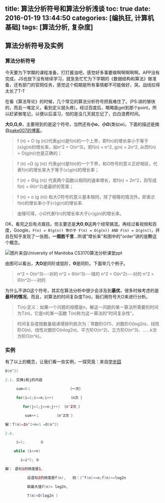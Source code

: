 title: 算法分析符号和算法分析浅谈
toc: true
date: 2016-01-19 13:44:50
categories: [编执狂, 计算机基础]
tags: [算法分析, 复杂度]
---

## 算法分析符号及实例

### 算法分析符号

今天要为下学期的课程准备，打打酱油吧，感觉好多事要做啊啊啊啊啊。APP没有完成，JS也放下没有继续学习，就急急忙忙为下学期的《数据结构和算法》做准备，还有部门的官网任务，感觉这个假期是所有事情都不可能做好，哭。战线拉得太长了T-T

在看《算法导论》的时候，几个常见的算法分析符号把我难住了。(PS:讲的够快的，而且一堆定义，看到定义就头疼)，经过百度后，略略能get到那个point，所以赶紧做笔记，以便以后温习，怕的是没几天就忘记了，白白浪费时间。

<!--more-->

**大O,Ω,Θ**，主要用到的是这个符号，当然还有**小o**，**小Ω**(类似w)。下面的描述是摘自[pake007的博客][1]。

>f (n) = O (g (n))代表g(n)是f(n)的一个上界，即f(n)的增长率小于等于(≤)g(n)的增长率，如n^2 = O(n^3)，若f(n) = n^2, g(n) = 2n^2, 从而f(n) = O(g(n))也是正确的；

>f (n) =Ω (g (n)) 代表g(n)是f(n)的一个下界，和O符号的意义正好相反，代表f(n)的增长率大于等于(≥)g(n)的增长率；

>f (n) = Θ(g (n)) 代表两个函数以相同的速率增长，若f(n) = 2n^2，则写成f(n) = Θ(n^2)是最好的答案；

>f (n) = o (g (n)) 和大O符号的意义基本相同，除了相等的情况外，即表示f(n)的增长率小于(<)g(n)的增长率.

>由理可得，小Ω代表f(n)的增长率大于(<)g(n)的增长率。

OK，看完之后有点眉目。但主要还是**大O**,**Θ**这两个经常搞混。再经过看视频和百度，Google，`F(n) = Θ(g(n)) 等价于 F(n) = O(g(n)) AND F(n) = Ω(g(n))`，并且在知乎发现了一张图，**一图胜千言**...所谓"增长率"和图中的"order"讲的是**阶**这个概念。

![图片来自University of Manitoba CS3170算法分析课堂ppt][2]

由图可以看出，**大O**是同阶或低阶，**Θ**是同阶。下面举几个例子。

> n^2 = O(n^3)---对的
> n^2 = Θ(n^3)---错的
> n^2 = O(n^2)---对的
> n^2 = Θ(n^2)---对的

为什么不讲Ω这个符号，其实在算法分析中很少会涉及到**最优**，很多时候考虑的是**最坏的情况**，而且，对算法的时间复杂度T(n)，我们用符号大O来进行分析。

> T(n):定义：如果一个问题的规模是n，解这一问题的某一算法所需要的时间为T(n)，它是n的某一函数 T(n)称为这一算法的“时间复杂性”。

> 时间复杂度按数量级递增排列依次为：常数阶O(1)、对数阶O(log2n)、线性阶O(n)、线性对数阶O(nlog2n)、平方阶O(n^2)、立方阶O(n^3)、……k次方阶O(n^k)。

### 实例

有了以上的概念，让我们看一些实例，一探究竟：来自[学步园][3]

```java
O(n^2)

2.1. 交换i和j的内容

     sum=0；                 （一次）

     for(i=1;i<=n;i++)       （n次 ）

        for(j=1;j<=n;j++) （n^2次 ）

         sum++；       （n^2次 ）

解：T(n)=2n^2+n+1 =O(n^2)
```
```java
2.4.

     i=1;       ①

    while (i<=n)

       i=i*2; ②

解： 语句1的频度是1,  

          设语句2的频度是f(n),   则：2^f(n)<=n;f(n)<=log2n    

          取最大值f(n)= log2n,

          T(n)=O(log2n )
```


  [1]: http://pake007.iteye.com/blog/87022
  [2]: http://7xobsp.com1.z0.glb.clouddn.com/2016-02-11_00001.jpg
  [3]: http://www.xuebuyuan.com/1771236.html